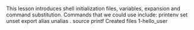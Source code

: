 This lesson introduces shell initialization files, variables, expansion and command substitution.
Commands that we could use include:
	printenv
	set
	unset
	export
	alias
	unalias
	.
	source
	printf
Created files 1-hello_user
